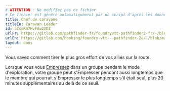 ```yaml
---
# ATTENTION : Ne modifiez pas ce fichier
# Ce fichier est généré automatiquement par un script d'après les données du module Foundry VTT officiel et de sa traduction
title: Chef de caravane
titleEn: Caravan Leader
id: 5ZsmRm7HvFAw2XDZ
urlFr: https://gitlab.com/pathfinder-fr/foundryvtt-pathfinder2-fr/-/blob/master/data/feats/5ZsmRm7HvFAw2XDZ.htm
urlEn: https://gitlab.com/hooking/foundry-vtt---pathfinder-2e/-/blob/master/packs/data/feats.db/caravan-leader.json
layout: dons
---
```

Vous savez comment tirer le plus gros effort de vos alliés sur la route.

Lorsque vous vous [Empressez](../actions/s-empresser.html) dans un groupe pendant le mode d'exploration, votre groupe peut s'Empresser pendant aussi longtemps que le membre qui pourrait s'Empresser le plus longtemps s'il était seul, plus 20 minutes supplémentaires au delà de ce seuil.
